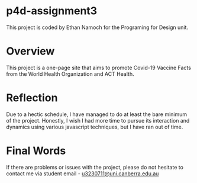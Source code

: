 # p4d-assignment3
 This project is coded by Ethan Namoch for the Programing for Design unit.

# Overview
This project is a one-page site that aims to promote Covid-19 Vaccine Facts from the World Health Organization and ACT Health.

# Reflection
Due to a hectic schedule, I have managed to do at least the bare minimum of the project. Honestly, I wish I had more time to pursue its interaction and dynamics using various javascript techniques, but I have ran out of time.

# Final Words
If there are problems or issues with the project, please do not hesitate to contact me via student email - u3230711@uni.canberra.edu.au